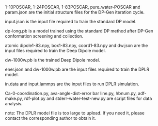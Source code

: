 1-10POSCAR, 1-24POSCAR, 1-83POSCAR, pure_water-POSCAR and param.json are the initial structure files for the DP-Gen iteration cycle.

input.json is the input file required to train the standard DP model.

dp-long.pb is a model trained using the standard DP method after DP-Gen conformation screening and collection.

atomic dipole1-83.npy, box1-83.npy, coord1-83.npy and dw.json are the input files required to train the Deep Dipole model.

dw-1000w.pb is the trained Deep Dipole model.

ener.json and dw-1000w.pb are the input files required to train the DPLR model.

in.data and input.lammps are the input files to run DPLR simulation.

Ca-0-coordination.py, ava-angle-dist-error bar line.py, hbnum.py, adf-make.py, rdf-plot.py and stderr-water-test-new.py are script files for data analysis.

note: The DPLR model file is too large to upload. If you need it, please contact the corresponding author to obtain it.
